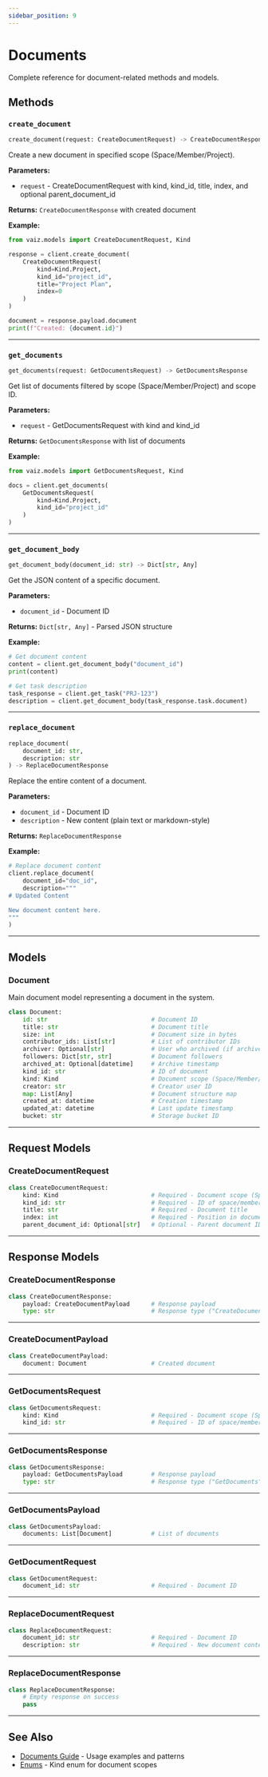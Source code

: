 ```yaml
---
sidebar_position: 9
---
```


# Documents

Complete reference for document-related methods and models.

## Methods

### `create_document`

```python
create_document(request: CreateDocumentRequest) -> CreateDocumentResponse
```

Create a new document in specified scope (Space/Member/Project).

**Parameters:**
- `request` - CreateDocumentRequest with kind, kind_id, title, index, and optional parent_document_id

**Returns:** `CreateDocumentResponse` with created document

**Example:**
```python
from vaiz.models import CreateDocumentRequest, Kind

response = client.create_document(
    CreateDocumentRequest(
        kind=Kind.Project,
        kind_id="project_id",
        title="Project Plan",
        index=0
    )
)

document = response.payload.document
print(f"Created: {document.id}")
```

---

### `get_documents`

```python
get_documents(request: GetDocumentsRequest) -> GetDocumentsResponse
```

Get list of documents filtered by scope (Space/Member/Project) and scope ID.

**Parameters:**
- `request` - GetDocumentsRequest with kind and kind_id

**Returns:** `GetDocumentsResponse` with list of documents

**Example:**
```python
from vaiz.models import GetDocumentsRequest, Kind

docs = client.get_documents(
    GetDocumentsRequest(
        kind=Kind.Project,
        kind_id="project_id"
    )
)
```

---

### `get_document_body`

```python
get_document_body(document_id: str) -> Dict[str, Any]
```

Get the JSON content of a specific document.

**Parameters:**
- `document_id` - Document ID

**Returns:** `Dict[str, Any]` - Parsed JSON structure

**Example:**
```python
# Get document content
content = client.get_document_body("document_id")
print(content)

# Get task description
task_response = client.get_task("PRJ-123")
description = client.get_document_body(task_response.task.document)
```

---

### `replace_document`

```python
replace_document(
    document_id: str,
    description: str
) -> ReplaceDocumentResponse
```

Replace the entire content of a document.

**Parameters:**
- `document_id` - Document ID
- `description` - New content (plain text or markdown-style)

**Returns:** `ReplaceDocumentResponse`

**Example:**
```python
# Replace document content
client.replace_document(
    document_id="doc_id",
    description="""
# Updated Content

New document content here.
"""
)
```

---

## Models

### Document

Main document model representing a document in the system.

```python
class Document:
    id: str                             # Document ID
    title: str                          # Document title
    size: int                           # Document size in bytes
    contributor_ids: List[str]          # List of contributor IDs
    archiver: Optional[str]             # User who archived (if archived)
    followers: Dict[str, str]           # Document followers
    archived_at: Optional[datetime]     # Archive timestamp
    kind_id: str                        # ID of document
    kind: Kind                          # Document scope (Space/Member/Project)
    creator: str                        # Creator user ID
    map: List[Any]                      # Document structure map
    created_at: datetime                # Creation timestamp
    updated_at: datetime                # Last update timestamp
    bucket: str                         # Storage bucket ID
```

---

## Request Models

### CreateDocumentRequest

```python
class CreateDocumentRequest:
    kind: Kind                          # Required - Document scope (Space/Member/Project)
    kind_id: str                        # Required - ID of space/member/project
    title: str                          # Required - Document title
    index: int                          # Required - Position in document list
    parent_document_id: Optional[str]   # Optional - Parent document ID for nesting
```

---

## Response Models

### CreateDocumentResponse

```python
class CreateDocumentResponse:
    payload: CreateDocumentPayload      # Response payload
    type: str                           # Response type ("CreateDocument")
```

---

### CreateDocumentPayload

```python
class CreateDocumentPayload:
    document: Document                  # Created document
```

---

### GetDocumentsRequest

```python
class GetDocumentsRequest:
    kind: Kind                          # Required - Document scope (Space/Member/Project)
    kind_id: str                        # Required - ID of space/member/project
```

---

### GetDocumentsResponse

```python
class GetDocumentsResponse:
    payload: GetDocumentsPayload        # Response payload
    type: str                           # Response type ("GetDocuments")
```

---

### GetDocumentsPayload

```python
class GetDocumentsPayload:
    documents: List[Document]           # List of documents
```

---

### GetDocumentRequest

```python
class GetDocumentRequest:
    document_id: str                    # Required - Document ID
```

---

### ReplaceDocumentRequest

```python
class ReplaceDocumentRequest:
    document_id: str                    # Required - Document ID
    description: str                    # Required - New document content
```

---

### ReplaceDocumentResponse

```python
class ReplaceDocumentResponse:
    # Empty response on success
    pass
```

---

## See Also

- [Documents Guide](../guides/documents) - Usage examples and patterns
- [Enums](./enums) - Kind enum for document scopes

